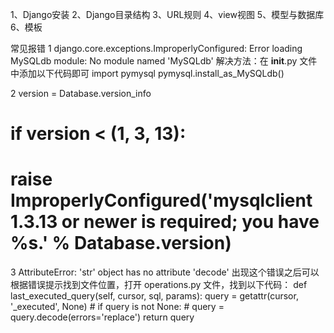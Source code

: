 1、Django安装
2、Django目录结构
3、URL规则
4、view视图
5、模型与数据库
6、模板

常见报错
1  django.core.exceptions.ImproperlyConfigured: Error loading MySQLdb module: No module named 'MySQLdb'
解决方法：在 __init__.py 文件中添加以下代码即可
import pymysql
pymysql.install_as_MySQLdb()

2   version = Database.version_info
# if version < (1, 3, 13):
# raise ImproperlyConfigured('mysqlclient 1.3.13 or newer is required; you have %s.' % Database.__version__)

3  AttributeError: 'str' object has no attribute 'decode'
出现这个错误之后可以根据错误提示找到文件位置，打开 operations.py 文件，找到以下代码：
def last_executed_query(self, cursor, sql, params):
    query = getattr(cursor, '_executed', None)
    # if query is not None:
    #     query = query.decode(errors='replace')
    return query